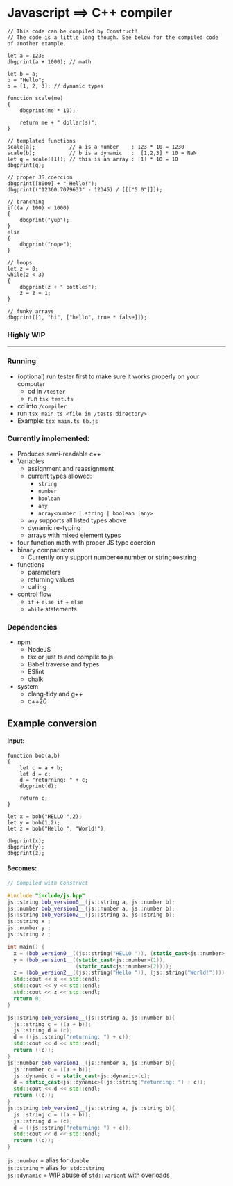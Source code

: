 # Javascript ==> C++ compiler
```JS
// This code can be compiled by Construct!
// The code is a little long though. See below for the compiled code of another example.

let a = 123;
dbgprint(a + 1000); // math

let b = a;
b = "Hello";
b = [1, 2, 3]; // dynamic types

function scale(me)
{
    dbgprint(me * 10);

    return me + " dollar(s)";
}

// templated functions
scale(a);           // a is a number    : 123 * 10 = 1230
scale(b);           // b is a dynamic   :  [1,2,3] * 10 = NaN
let q = scale([1]); // this is an array : [1] * 10 = 10
dbgprint(q);

// proper JS coercion
dbgprint([8000] + " Hello!");
dbgprint(("12360.7079633" - 12345) / [[["5.0"]]]);

// branching
if((a / 100) < 1000)
{
    dbgprint("yup");
}
else
{
    dbgprint("nope");
}

// loops
let z = 0;
while(z < 3)
{
    dbgprint(z + " bottles");
    z = z + 1;
}

// funky arrays
dbgprint([1, "hi", ["hello", true * false]]);
```

### Highly WIP
---

### Running
* (optional) run tester first to make sure it works properly on your computer
  * cd in `/tester`
  * run `tsx test.ts`
* cd into `/compiler`
* run `tsx main.ts <file in /tests directory>`
* Example: `tsx main.ts 6b.js`

### Currently implemented:
* Produces semi-readable c++
* Variables
  * assignment and reassignment
  * current types allowed:
      * `string`
      * `number`
      * `boolean`
      * `any`
      * `array<number | string | boolean |any>`
  * `any` supports all listed types above
  * dynamic re-typing
  * arrays with mixed element types
* four function math with proper JS type coercion
* binary comparisons
  * Currently only support number<=>number or string<=>string
* functions
  * parameters
  * returning values
  * calling
* control flow
  * `if` + `else if` + `else`
  * `while` statements

### Dependencies
* npm
    * NodeJS
    * tsx or just ts and compile to js
    * Babel traverse and types
    * ESlint
    * chalk
* system
    * clang-tidy and g++
    * c++20

## Example conversion
#### Input:
```JS
function bob(a,b)
{
    let c = a + b;
    let d = c;
    d = "returning: " + c;
    dbgprint(d);

    return c;
}

let x = bob("HELLO ",2);
let y = bob(1,2);
let z = bob("Hello ", "World!");

dbgprint(x);
dbgprint(y);
dbgprint(z);
```
#### Becomes:
```C++
// Compiled with Construct 

#include "include/js.hpp"
js::string bob_version0__(js::string a, js::number b);
js::number bob_version1__(js::number a, js::number b);
js::string bob_version2__(js::string a, js::string b);
js::string x ;
js::number y ;
js::string z ;

int main() {
  x = (bob_version0__((js::string("HELLO ")), (static_cast<js::number>(2))));
  y = (bob_version1__((static_cast<js::number>(1)),
                      (static_cast<js::number>(2))));
  z = (bob_version2__((js::string("Hello ")), (js::string("World!"))));
  std::cout << x << std::endl;
  std::cout << y << std::endl;
  std::cout << z << std::endl;
  return 0;
}

js::string bob_version0__(js::string a, js::number b){
  js::string c = ((a + b));
  js::string d = (c);
  d = ((js::string("returning: ") + c));
  std::cout << d << std::endl;
  return ((c));
}
js::number bob_version1__(js::number a, js::number b){
  js::number c = ((a + b));
  js::dynamic d = static_cast<js::dynamic>(c);
  d = static_cast<js::dynamic>((js::string("returning: ") + c));
  std::cout << d << std::endl;
  return ((c));
}
js::string bob_version2__(js::string a, js::string b){
  js::string c = ((a + b));
  js::string d = (c);
  d = ((js::string("returning: ") + c));
  std::cout << d << std::endl;
  return ((c));
}
```
`js::number`  = alias for `double`  
`js::string`  = alias for `std::string`  
`js::dynamic` = WIP abuse of `std::variant` with overloads  